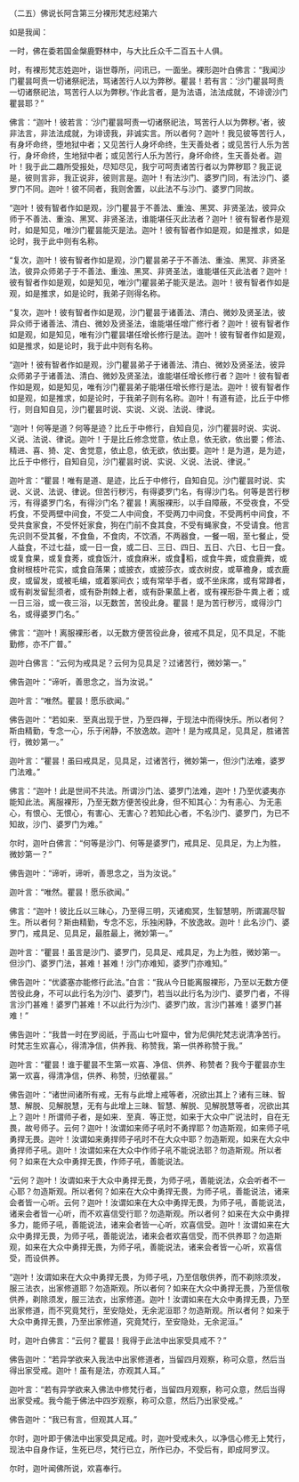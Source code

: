   （二五）佛说长阿含第三分裸形梵志经第六

  如是我闻：

  一时，佛在委若国金槃鹿野林中，与大比丘众千二百五十人俱。

  时，有裸形梵志姓迦叶，诣世尊所，问讯已，一面坐。裸形迦叶白佛言：“我闻沙门瞿昙呵责一切诸祭祀法，骂诸苦行人以为弊秽。瞿昙！若有言：‘沙门瞿昙呵责一切诸祭祀法，骂苦行人以为弊秽。’作此言者，是为法语，法法成就，不诽谤沙门瞿昙耶？”

  佛言：“迦叶！彼若言：‘沙门瞿昙呵责一切诸祭祀法，骂苦行人以为弊秽。’者，彼非法言，非法法成就，为诽谤我，非诚实言。所以者何？迦叶！我见彼等苦行人，有身坏命终，堕地狱中者；又见苦行人身坏命终，生天善处者；或见苦行人乐为苦行，身坏命终，生地狱中者；或见苦行人乐为苦行，身坏命终，生天善处者。迦叶！我于此二趣所受报处，尽知尽见，我宁可呵责诸苦行者以为弊秽耶？我正说是，彼则言非，我正说非，彼则言是。迦叶！有法沙门、婆罗门同，有法沙门、婆罗门不同。迦叶！彼不同者，我则舍置，以此法不与沙门、婆罗门同故。

  “迦叶！彼有智者作如是观，沙门瞿昙于不善法、重浊、黑冥、非贤圣法，彼异众师于不善法、重浊、黑冥、非贤圣法，谁能堪任灭此法者？迦叶！彼有智者作是观时，如是知见，唯沙门瞿昙能灭是法。迦叶！彼有智者作如是观，如是推求，如是论时，我于此中则有名称。

  “复次，迦叶！彼有智者作如是观，沙门瞿昙弟子于不善法、重浊、黑冥、非贤圣法，彼异众师弟子于不善法、重浊、黑冥、非贤圣法，谁能堪任灭此法者？迦叶！彼有智者作如是观，如是知见，唯沙门瞿昙弟子能灭是法。迦叶！彼有智者作如是观，如是推求，如是论时，我弟子则得名称。

  “复次，迦叶！彼有智者作如是观，沙门瞿昙于诸善法、清白、微妙及贤圣法，彼异众师于诸善法、清白、微妙及贤圣法，谁能堪任增广修行者？迦叶！彼有智者作如是观，如是知见，唯有沙门瞿昙堪任增长修行是法。迦叶！彼有智者作如是观，如是推求，如是论时，我于此中则有名称。

  “迦叶！彼有智者作如是观，沙门瞿昙弟子于诸善法、清白、微妙及贤圣法，彼异众师弟子于诸善法、清白、微妙及贤圣法，谁能堪任增长修行者？迦叶！彼有智者作如是观，如是知见，唯有沙门瞿昙弟子能堪任增长修行是法。迦叶！彼有智者作如是观，如是推求，如是论时，于我弟子则有名称。迦叶！有道有迹，比丘于中修行，则自知自见，沙门瞿昙时说、实说、义说、法说、律说。

  “迦叶！何等是道？何等是迹？比丘于中修行，自知自见，沙门瞿昙时说、实说、义说、法说、律说。迦叶！于是比丘修念觉意，依止息，依无欲，依出要；修法、精进、喜、猗、定、舍觉意，依止息，依无欲，依出要。迦叶！是为道，是为迹，比丘于中修行，自知自见，沙门瞿昙时说、实说、义说、法说、律说。”

  迦叶言：“瞿昙！唯有是道、是迹，比丘于中修行，自知自见。沙门瞿昙时说、实说、义说、法说、律说。但苦行秽污，有得婆罗门名，有得沙门名。何等是苦行秽污，有得婆罗门名，有得沙门名？瞿昙！离服裸形，以手自障蔽，不受夜食，不受朽食，不受两壁中间食，不受二人中间食，不受两刀中间食，不受两杇中间食，不受共食家食，不受怀妊家食，狗在门前不食其食，不受有蝇家食，不受请食。他言先识则不受其餐，不食鱼，不食肉，不饮酒，不两器食，一餐一咽，至七餐止，受人益食，不过七益，或一日一食，或二日、三日、四日、五日、六日、七日一食。或复食果，或复食莠，或食饭汁，或食麻米，或食𥠆稻，或食牛粪，或食鹿粪，或食树根枝叶花实，或食自落果；或披衣，或披莎衣，或衣树皮，或草襜身，或衣鹿皮，或留发，或被毛编，或着冢间衣；或有常举手者，或不坐床席，或有常蹲者，或有剃发留髭须者，或有卧荆棘上者，或有卧果蓏上者，或有裸形卧牛粪上者；或一日三浴，或一夜三浴，以无数苦，苦役此身。瞿昙！是为苦行秽污，或得沙门名，或得婆罗门名。”

  佛言：“迦叶！离服裸形者，以无数方便苦役此身，彼戒不具足，见不具足，不能勤修，亦不广普。”

  迦叶白佛言：“云何为戒具足？云何为见具足？过诸苦行，微妙第一。”

  佛告迦叶：“谛听，善思念之，当为汝说。”

  迦叶言：“唯然。瞿昙！愿乐欲闻。”

  佛告迦叶：“若如来．至真出现于世，乃至四禅，于现法中而得快乐。所以者何？斯由精勤，专念一心，乐于闲静，不放逸故。迦叶！是为戒具足，见具足，胜诸苦行，微妙第一。”

  迦叶言：“瞿昙！虽曰戒具足，见具足，过诸苦行，微妙第一，但沙门法难，婆罗门法难。”

  佛言：“迦叶！此是世间不共法。所谓沙门法、婆罗门法难，迦叶！乃至优婆夷亦能知此法。离服裸形，乃至无数方便苦役此身，但不知其心：为有恚心、为无恚心，有恨心、无恨心，有害心、无害心？若知此心者，不名沙门、婆罗门，为已不知故，沙门、婆罗门为难。”

  尔时，迦叶白佛言：“何等是沙门、何等是婆罗门，戒具足、见具足，为上为胜，微妙第一？”

  佛告迦叶：“谛听，谛听，善思念之，当为汝说。”

  迦叶言：“唯然。瞿昙！愿乐欲闻。”

  佛言：“迦叶！彼比丘以三昧心，乃至得三明，灭诸痴冥，生智慧明，所谓漏尽智生。所以者何？斯由精勤，专念不忘，乐独闲静，不放逸故。迦叶！此名沙门、婆罗门，戒具足、见具足，最胜最上，微妙第一。”

  迦叶言：“瞿昙！虽言是沙门、婆罗门，见具足、戒具足，为上为胜，微妙第一。但沙门、婆罗门法，甚难！甚难！沙门亦难知，婆罗门亦难知。”

  佛告迦叶：“优婆塞亦能修行此法。”白言：“我从今日能离服裸形，乃至以无数方便苦役此身，不可以此行名为沙门、婆罗门，若当以此行名为沙门、婆罗门者，不得言沙门甚难！婆罗门甚难！不以此行为沙门、婆罗门故，言沙门甚难！婆罗门甚难！”

  佛告迦叶：“我昔一时在罗阅祇，于高山七叶窟中，曾为尼俱陀梵志说清净苦行。时梵志生欢喜心，得清净信，供养我、称赞我，第一供养称赞于我。”

  迦叶言：“瞿昙！谁于瞿昙不生第一欢喜、净信、供养、称赞者？我今于瞿昙亦生第一欢喜，得清净信，供养、称赞，归依瞿昙。”

  佛告迦叶：“诸世间诸所有戒，无有与此增上戒等者，况欲出其上？诸有三昧、智慧、解脱、见解脱慧，无有与此增上三昧、智慧、解脱、见解脱慧等者，况欲出其上？迦叶！所谓师子者，是如来．至真．等正觉，如来于大众中广说法时，自在无畏，故号师子。云何？迦叶！汝谓如来师子吼时不勇捍耶？勿造斯观，如来师子吼勇捍无畏。迦叶！汝谓如来勇捍师子吼时不在大众中耶？勿造斯观，如来在大众中勇捍师子吼。迦叶！汝谓如来在大众中作师子吼不能说法耶？勿造斯观。所以者何？如来在大众中勇捍无畏，作师子吼，善能说法。

  “云何？迦叶！汝谓如来于大众中勇捍无畏，为师子吼，善能说法，众会听者不一心耶？勿造斯观。所以者何？如来在大众中勇捍无畏，为师子吼，善能说法，诸来会者皆一心听。云何？迦叶！汝谓如来在大众中勇捍无畏，为师子吼，善能说法，诸来会者皆一心听，而不欢喜信受行耶？勿造斯观。所以者何？如来在大众中勇捍多力，能师子吼，善能说法，诸来会者皆一心听，欢喜信受。迦叶！汝谓如来在大众中勇捍无畏，为师子吼，善能说法，诸来会者欢喜信受，而不供养耶？勿造斯观，如来在大众中勇捍无畏，为师子吼，善能说法，诸来会者皆一心听，欢喜信受，而设供养。

  “迦叶！汝谓如来在大众中勇捍无畏，为师子吼，乃至信敬供养，而不剃除须发，服三法衣，出家修道耶？勿造斯观。所以者何？如来在大众中勇捍无畏，乃至信敬供养，剃除须发，服三法衣，出家修道。迦叶！汝谓如来在大众中勇捍无畏，乃至出家修道，而不究竟梵行，至安隐处，无余泥洹耶？勿造斯观。所以者何？如来于大众中勇捍无畏，乃至出家修道，究竟梵行，至安隐处，无余泥洹。”

  时，迦叶白佛言：“云何？瞿昙！我得于此法中出家受具戒不？”

  佛告迦叶：“若异学欲来入我法中出家修道者，当留四月观察，称可众意，然后当得出家受戒。迦叶！虽有是法，亦观其人耳。”

  迦叶言：“若有异学欲来入佛法中修梵行者，当留四月观察，称可众意，然后当得出家受戒。我今能于佛法中四岁观察，称可众意，然后乃出家受戒。”

  佛告迦叶：“我已有言，但观其人耳。”

  尔时，迦叶即于佛法中出家受具足戒。时，迦叶受戒未久，以净信心修无上梵行，现法中自身作证，生死已尽，梵行已立，所作已办，不受后有，即成阿罗汉。

  尔时，迦叶闻佛所说，欢喜奉行。


